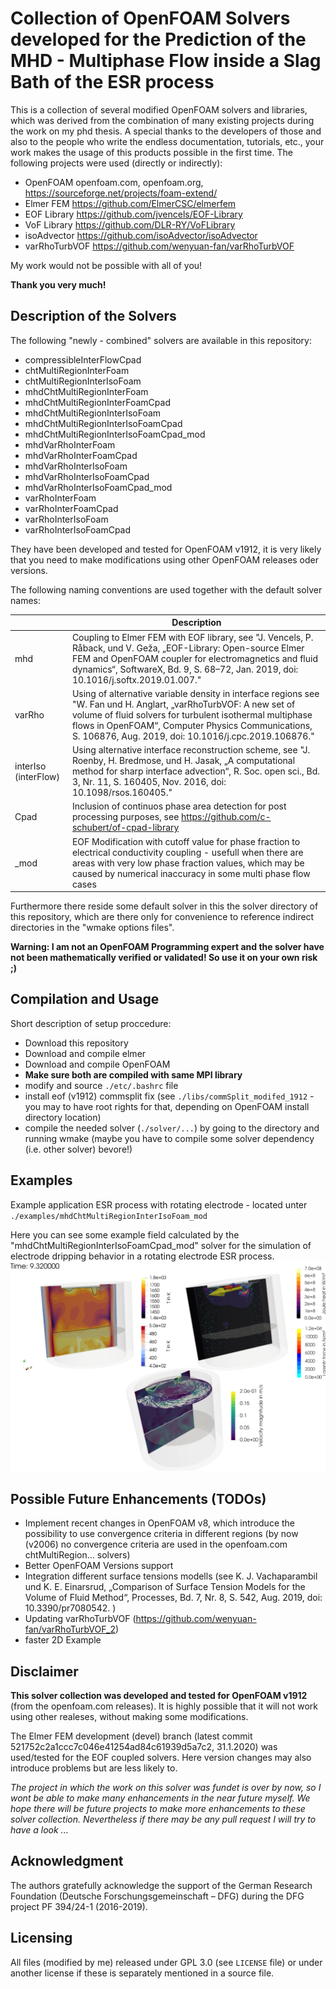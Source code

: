 # Collection of OpenFOAM Solvers developed for the Prediction of the MHD - Multiphase Flow inside a Slag Bath of the ESR process


This is a collection of several modified OpenFOAM solvers and libraries, which was derived from the combination of many existing projects during the work on my phd thesis.
A special thanks to the developers of those and also to the people who write the endless documentation, tutorials, etc., your work makes the usage of this products possible in the first time.
The following projects were used (directly or indirectly):

- OpenFOAM openfoam.com, openfoam.org, https://sourceforge.net/projects/foam-extend/
- Elmer FEM https://github.com/ElmerCSC/elmerfem
- EOF Library https://github.com/jvencels/EOF-Library
- VoF Library https://github.com/DLR-RY/VoFLibrary
- isoAdvector https://github.com/isoAdvector/isoAdvector
- varRhoTurbVOF https://github.com/wenyuan-fan/varRhoTurbVOF

My work would not be possible with all of you!

**Thank you very much!**

## Description of the Solvers

The following "newly - combined" solvers are available in this repository:
  - compressibleInterFlowCpad
  - chtMultiRegionInterFoam
  - chtMultiRegionInterIsoFoam
  - mhdChtMultiRegionInterFoam
  - mhdChtMultiRegionInterFoamCpad
  - mhdChtMultiRegionInterIsoFoam
  - mhdChtMultiRegionInterIsoFoamCpad
  - mhdChtMultiRegionInterIsoFoamCpad_mod
  - mhdVarRhoInterFoam
  - mhdVarRhoInterFoamCpad
  - mhdVarRhoInterIsoFoam
  - mhdVarRhoInterIsoFoamCpad
  - mhdVarRhoInterIsoFoamCpad_mod
  - varRhoInterFoam
  - varRhoInterFoamCpad
  - varRhoInterIsoFoam
  - varRhoInterIsoFoamCpad

They have been developed and tested for OpenFOAM v1912, it is very likely that you need to make modifications using other OpenFOAM releases oder versions.

The following naming conventions are used together with the default solver names:

||Description|
|---|---|
|mhd|Coupling to Elmer FEM with EOF library, see "J. Vencels, P. Råback, und V. Geža, „EOF-Library: Open-source Elmer FEM and OpenFOAM coupler for electromagnetics and fluid dynamics“, SoftwareX, Bd. 9, S. 68–72, Jan. 2019, doi: 10.1016/j.softx.2019.01.007."|
|varRho|Using of alternative variable density in interface regions see "W. Fan und H. Anglart, „varRhoTurbVOF: A new set of volume of fluid solvers for turbulent isothermal multiphase flows in OpenFOAM“, Computer Physics Communications, S. 106876, Aug. 2019, doi: 10.1016/j.cpc.2019.106876."|
|interIso (interFlow)|Using alternative interface reconstruction scheme, see "J. Roenby, H. Bredmose, und H. Jasak, „A computational method for sharp interface advection“, R. Soc. open sci., Bd. 3, Nr. 11, S. 160405, Nov. 2016, doi: 10.1098/rsos.160405."|
|Cpad|Inclusion of continuos phase area detection for post processing purposes, see https://github.com/c-schubert/of-cpad-library|
|_mod|EOF Modification with cutoff value for phase fraction to electrical conductivity coupling - usefull when there are areas with very low phase fraction values, which may be caused by numerical inaccuracy in some multi phase flow cases|

Furthermore there reside some default solver in this the solver directory of this repository, which are there only for convenience to reference indirect directories in the "wmake options files". 

**Warning: I am not an OpenFOAM Programming expert and the solver have not been mathematically verified or validated! So use it on your own risk ;)**

## Compilation and Usage

Short description of setup proccedure:
  - Download this repository
  - Download and compile elmer
  - Download and compile OpenFOAM
  - **Make sure both are compiled with same MPI library**
  - modify and source `./etc/.bashrc` file
  - install eof (v1912) commsplit fix (see `./libs/commSplit_modifed_1912` - you may to have root rights for that, depending on OpenFOAM install directory location)
  - compile the needed solver (`./solver/...`) by going to the directory and running wmake (maybe you have to compile some solver dependency (i.e. other solver) bevore!)

## Examples

Example application ESR process with rotating electrode - located unter `./examples/mhdChtMultiRegionInterIsoFoam_mod`

Here you can see some example field calculated by the "mhdChtMultiRegionInterIsoFoamCpad_mod" solver for the simulation of electrode dripping behavior in a rotating electrode ESR process.
![alt text](./img/example.png "Logo Title Text 1")

## Possible Future Enhancements (TODOs)

  * Implement recent changes in OpenFOAM v8, which introduce the possibility to use convergence criteria in different regions (by now (v2006) no convergence criteria are used in the openfoam.com chtMultiRegion... solvers)
  * Better OpenFOAM Versions support
  * Integration different surface tensions modells (see K. J. Vachaparambil und K. E. Einarsrud, „Comparison of Surface Tension Models for the Volume of Fluid Method“, Processes, Bd. 7, Nr. 8, S. 542, Aug. 2019, doi: 10.3390/pr7080542.
)
  * Updating varRhoTurbVOF (https://github.com/wenyuan-fan/varRhoTurbVOF_2)
  * faster 2D Example 

## Disclaimer

**This solver collection was developed and tested for OpenFOAM v1912** (from the openfoam.com releases). It is highly possible that it will not work using other realeses, without making some modifications. 

The Elmer FEM development (devel) branch (latest commit 521752c2a1ccc7c046e41254ad84c61939d5a7c2, 31.1.2020) was used/tested for the EOF coupled solvers. Here version changes may also introduce problems but are less likely to.


*The project in which the work on this solver was fundet is over by now, so I wont be able to make many enhancements in the near future myself. We hope there will be future projects to make more enhancements to these solver collection. Nevertheless if there may be any pull request I will try to have a look ...*

## Acknowledgment
The authors gratefully acknowledge the support of the
German Research Foundation (Deutsche Forschungsgemeinschaft – DFG) during the DFG project PF 394/24-1 (2016-2019).

## Licensing

All files (modified by me) released under GPL 3.0 (see `LICENSE` file) or under another license if these is separately mentioned in a source file.